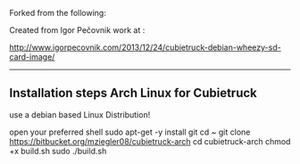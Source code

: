 Forked from the following:

Created from Igor Pečovnik work at :

http://www.igorpecovnik.com/2013/12/24/cubietruck-debian-wheezy-sd-card-image/

---------------------------------------------------------
Installation steps Arch Linux for Cubietruck
---------------------------------------------------------

use a debian based Linux Distribution!

open your preferred shell
sudo apt-get -y install git
cd ~
git clone https://bitbucket.org/mziegler08/cubietruck-arch
cd cubietruck-arch
chmod +x build.sh
sudo ./build.sh